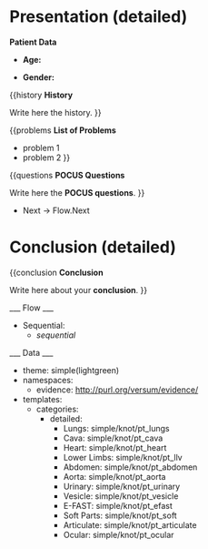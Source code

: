 # Presentation (detailed)

**Patient Data**

* **Age:** 

* **Gender:** 

{{history
**History**

Write here the history.
}}

{{problems
**List of Problems**

* problem 1
* problem 2
}}

{{questions
**POCUS Questions**

Write here the **POCUS questions**.
}}

* Next -> Flow.Next

# Conclusion (detailed)

{{conclusion
**Conclusion**

Write here about your **conclusion**.
}}

___ Flow ___

* Sequential:
  * _sequential_

___ Data ___

* theme: simple(lightgreen)
* namespaces:
  * evidence: http://purl.org/versum/evidence/
* templates:
  * categories:
    * detailed:
      * Lungs: simple/knot/pt_lungs
      * Cava: simple/knot/pt_cava
      * Heart: simple/knot/pt_heart
      * Lower Limbs: simple/knot/pt_llv
      * Abdomen: simple/knot/pt_abdomen
      * Aorta: simple/knot/pt_aorta
      * Urinary: simple/knot/pt_urinary
      * Vesicle: simple/knot/pt_vesicle
      * E-FAST: simple/knot/pt_efast
      * Soft Parts: simple/knot/pt_soft
      * Articulate: simple/knot/pt_articulate
      * Ocular: simple/knot/pt_ocular